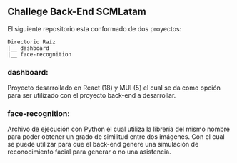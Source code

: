 ## Challege Back-End SCMLatam

El siguiente repositorio esta conformado de dos proyectos:

```
Directorio Raíz 
|__ dashboard
|__ face-recognition
```

### dashboard: 
Proyecto desarrollado en React (18) y MUI (5) el cual se da como opción para ser utilizado con el proyecto back-end a desarrollar.

### face-recognition: 
Archivo de ejecución con Python el cual utiliza la librería del mismo nombre para poder obtener un grado de similitud entre dos imágenes. Con el cual se puede utilizar para que el back-end genere una simulación de reconocimiento facial para generar o no una asistencia.